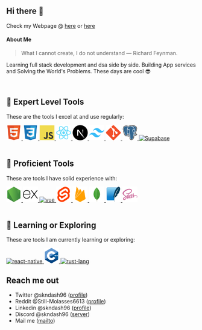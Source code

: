 ## Hi there :wave:
Check my Webpage @ [here](https://skndash.tk) or [here](https://skndash96.vercel.app)

#### About Me
  > What I cannot create, I do not understand — Richard Feynman.
  
  Learning full stack development and dsa side by side. Building App services and Solving the World's Problems. These days are cool :sunglasses:

<br/>

## 🚀 Expert Level Tools
These are the tools I excel at and use regularly:

<a href='https://developer.mozilla.org/en-US/docs/Learn/Getting_started_with_the_web/HTML_basics'> 
  <img src='https://raw.githubusercontent.com/devicons/devicon/master/icons/html5/html5-original.svg' alt='html' width='40px' height='40px'> 
</a>
<a href='https://css3.com'> 
  <img src='https://raw.githubusercontent.com/devicons/devicon/master/icons/css3/css3-original.svg' alt='css3' width='40px' height='40px'> 
</a>
<a href='https://developer.mozilla.org/en-US/docs/Web/JavaScript'> 
  <img src='https://raw.githubusercontent.com/devicons/devicon/master/icons/javascript/javascript-original.svg' alt='js' width='40px' height='40px'> 
</a>
<a href='https://reactjs.org'> 
  <img src='https://raw.githubusercontent.com/devicons/devicon/master/icons/react/react-original.svg' alt='react' width='40px' height='40px'> 
</a>
<a href='https://nextjs.org'> 
  <img src='https://raw.githubusercontent.com/devicons/devicon/master/icons/nextjs/nextjs-original.svg' alt='next' width='40px' height='40px'> 
</a>
<a href='https://tailwindcss.com'> 
  <img src='https://raw.githubusercontent.com/devicons/devicon/master/icons/tailwindcss/tailwindcss-original.svg' alt='tailwindcss' width='40px' height='40px'> 
</a>
<a href='https://github.com'> 
  <img src='https://raw.githubusercontent.com/devicons/devicon/master/icons/git/git-original.svg' alt='git' width='40px' height='40px'> 
</a>
<a href="https://postgresql.org"> 
  <img src="https://raw.githubusercontent.com/devicons/devicon/master/icons/postgresql/postgresql-original.svg" alt="postgresql" width="40" height="40"> 
</a>
<a href="https://supabase.com"> 
  <img src="https://supabase.com/favicon/apple-icon-57x57.png" alt="Supabase" width="40px" height="40px"> 
</a>

<br/>
<br/>

## 🔧 Proficient Tools
These are tools I have solid experience with:

<a href='https://nodejs.org'> 
  <img src='https://raw.githubusercontent.com/devicons/devicon/master/icons/nodejs/nodejs-original.svg' alt='node' width='40px' height='40px'> 
</a>
<a href='https://expressjs.com'> 
  <img src='https://raw.githubusercontent.com/devicons/devicon/master/icons/express/express-original.svg' alt='express' width='40px' height='40px'> 
</a>
<a href="https://vuejs.org"> 
  <img src="https://cdn.cdnlogo.com/logos/v/92/vue-js.svg" alt="vue" width="40" height="40"> 
</a>
<a href='https://svelte.dev'> 
  <img src='https://raw.githubusercontent.com/devicons/devicon/master/icons/svelte/svelte-original.svg' alt='svelte' width='40px' height='40px'> 
</a>
<a href='https://firebase.com'> 
  <img src='https://raw.githubusercontent.com/devicons/devicon/master/icons/firebase/firebase-plain.svg' alt='firebase' width='40px' height='40px'> 
</a>
<a href='https://mongodb.com'> 
  <img src='https://raw.githubusercontent.com/devicons/devicon/master/icons/mongodb/mongodb-original.svg' alt='mongodb' width='40px' height='40px'> 
</a>
<a href="https://sqlite.org"> 
  <img src="https://raw.githubusercontent.com/devicons/devicon/master/icons/sqlite/sqlite-original.svg" alt="sqlite" width="40" height="40"> 
</a>
<a href='https://sass-land.com'> 
  <img src='https://raw.githubusercontent.com/devicons/devicon/master/icons/sass/sass-original.svg' alt='sass' width='40px' height='40px'> 
</a>

<br/>
<br/>

## 📘 Learning or Exploring
These are tools I am currently learning or exploring:

<a href='https://reactnative.dev'> 
  <img src='https://raw.githubusercontent.com/devicons/devicon/master/icons/reactnative/react-native-original.svg' alt='react-native' width='40px' height='40px'> 
</a>
<a href="https://cplusplus.com">
  <img src="https://raw.githubusercontent.com/devicons/devicon/master/icons/cplusplus/cplusplus-original.svg" alt="cpp" width="40px" height="40px">
</a>
<a href="https://rust-lang.org"> 
  <img src="https://rustacean.net/assets/rustacean-orig-noshadow.png" alt="rust-lang" width="40px" height="40px">
</a>


## Reach me out
- Twitter @skndash96 ([profile](https://x.com/skndash96))
- Reddit @Still-Molasses6613 ([profile](https://www.reddit.com/u/Still-Molasses6613))
- Linkedin @skndash96 ([profile](https:linkedin.com/in/skndash96))
- Discord @skndash96 ([server](https://discord.gg/gBuEy5ZWHw))
- Mail me ([mailto](mailto:dashskndash@gmail.com))
